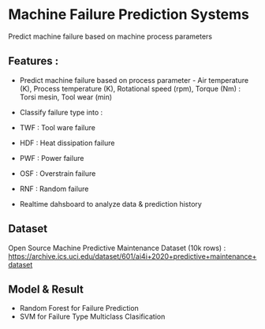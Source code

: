 # Machine Failure Prediction Systems
Predict machine failure based on machine process parameters 

## Features :
- Predict machine failure based on process parameter - Air temperature (K), Process temperature (K), Rotational speed (rpm), Torque (Nm) : Torsi mesin, Tool wear (min)
- Classify failure type into : 

- TWF :	Tool ware failure

- HDF : Heat dissipation failure

- PWF : Power failure

- OSF : Overstrain failure

- RNF : Random failure

- Realtime dahsboard to analyze data & prediction history

## Dataset
Open Source Machine Predictive Maintenance Dataset (10k rows) : https://archive.ics.uci.edu/dataset/601/ai4i+2020+predictive+maintenance+dataset

## Model & Result
- Random Forest for Failure Prediction
- SVM for Failure Type Multiclass Clasification